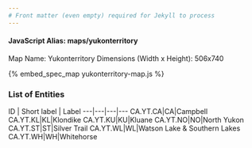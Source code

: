 ```yaml
---
# Front matter (even empty) required for Jekyll to process
---
```


#### JavaScript Alias: maps/yukonterritory

Map Name: Yukonterritory
Dimensions (Width x Height): 506x740



{% embed_spec_map yukonterritory-map.js %}

### List of Entities

ID | Short label | Label
---|---|---|---
CA.YT.CA|CA|Campbell
CA.YT.KL|KL|Klondike
CA.YT.KU|KU|Kluane
CA.YT.NO|NO|North Yukon
CA.YT.ST|ST|Silver Trail
CA.YT.WL|WL|Watson Lake & Southern Lakes
CA.YT.WH|WH|Whitehorse


